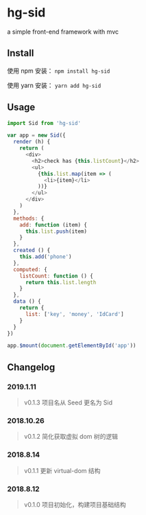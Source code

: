 # hg-sid
a simple front-end framework with mvc


## Install

使用 npm 安装： `npm install hg-sid`

使用 yarn 安装： `yarn add hg-sid`

## Usage
```js
import Sid from 'hg-sid'

var app = new Sid({
  render (h) {
    return (
      <div>
        <h2>check has {this.listCount}</h2>
        <ul>
          {this.list.map(item => (
            <li>{item}</li>
          ))}
        </ul>
      </div>
    )
  },
  methods: {
    add: function (item) {
      this.list.push(item)
    }
  },
  created () {
    this.add('phone')
  },
  computed: {
    listCount: function () {
      return this.list.length
    }
  },
  data () {
    return {
      list: ['key', 'money', 'IdCard']
    }
  }
})

app.$mount(document.getElementById('app'))
```

## Changelog
### 2019.1.11

> v0.1.3 项目名从 Seed 更名为 Sid

### 2018.10.26
> v0.1.2 简化获取虚拟 dom 树的逻辑

### 2018.8.14
> v0.1.1 更新 virtual-dom 结构

### 2018.8.12
> v0.1.0 项目初始化，构建项目基础结构
